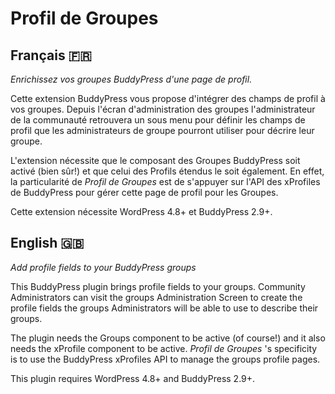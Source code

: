 # Profil de Groupes

## Français 🇫🇷
*Enrichissez vos groupes BuddyPress d'une page de profil.*

Cette extension BuddyPress vous propose d'intégrer des champs de profil à vos groupes. Depuis l'écran d'administration des groupes l'administrateur de la communauté retrouvera un sous menu pour définir les champs de profil que les administrateurs de groupe pourront utiliser pour décrire leur groupe.

L'extension nécessite que le composant des Groupes BuddyPress soit activé (bien sûr!) et que celui des Profils étendus le soit également. En effet, la particularité de _Profil de Groupes_ est de s'appuyer sur l'API des xProfiles de BuddyPress pour gérer cette page de profil pour les Groupes.

Cette extension nécessite WordPress 4.8+ et BuddyPress 2.9+.

## English 🇬🇧
*Add profile fields to your BuddyPress groups*

This BuddyPress plugin brings profile fields to your groups. Community Administrators can visit the groups Administration Screen to create the profile fields the groups Administrators will be able to use to describe their groups.

The plugin needs the Groups component to be active (of course!) and it also needs the xProfile component to be active. _Profil de Groupes_ 's specificity is to use the BuddyPress xProfiles API to manage the groups profile pages.

This plugin requires WordPress 4.8+ and BuddyPress 2.9+.
